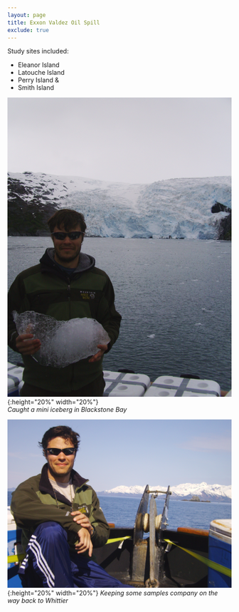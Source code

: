 ```yaml
---
layout: page
title: Exxon Valdez Oil Spill
exclude: true
---
```


Study sites included:  
* Eleanor Island  
* Latouche Island  
* Perry Island &  
* Smith Island  

![mini iceberg](/assets/EVOS/PICT1134.JPG){:height="20%" width="20%"}  
*Caught a mini iceberg in Blackstone Bay*  

![glamor shot](/assets/EVOS/PICT0878.JPG){:height="20%" width="20%"}
*Keeping some samples company on the way back to Whittier*

